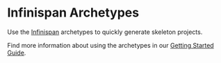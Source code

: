 # Infinispan Archetypes

Use the [Infinispan](https://infinispan.org) archetypes to quickly generate
skeleton projects.

Find more information about using the archetypes in our [Getting Started Guide](https://infinispan.org/docs/stable/titles/getting_started/getting_started.html#maven_archetypes).
